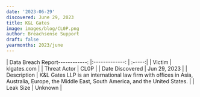 ```yaml
---
date: '2023-06-29'
discovered: June 29, 2023
title: K&L Gates
image: images/blog/CL0P.png
author: Breachsense Support
draft: false
yearmonths: 2023/june
---
```


| Data Breach Report------------:     |:-------------:    | :-----:|
| Victim      | klgates.com      | 
| Threat Actor      | CL0P      | 
| Date Discovered      | Jun 29, 2023      | 
| Description      | K&L Gates LLP is an international law firm with offices in Asia, Australia, Europe, the Middle East, South America, and the United States.      | 
| Leak Size      | Unknown      | 

